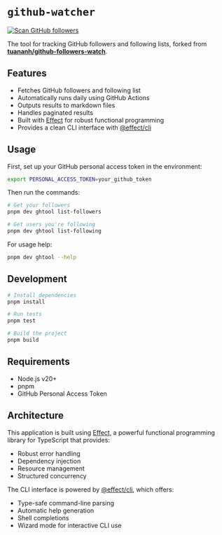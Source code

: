 # `github-watcher` 

[![Scan GitHub followers](https://github.com/lyluongthien/github-watcher/actions/workflows/update.yml/badge.svg?branch=main&event=workflow_dispatch)](https://github.com/lyluongthien/github-watcher/actions/workflows/update.yml)

The tool for tracking GitHub followers and following lists, forked from [**tuananh/github-followers-watch**](https://github.com/tuananh/github-followers-watch).

## Features

- Fetches GitHub followers and following list
- Automatically runs daily using GitHub Actions
- Outputs results to markdown files
- Handles paginated results
- Built with [Effect](https://effect.website/) for robust functional programming
- Provides a clean CLI interface with [@effect/cli](https://github.com/Effect-TS/effect/tree/main/packages/cli)

## Usage

First, set up your GitHub personal access token in the environment:

```bash
export PERSONAL_ACCESS_TOKEN=your_github_token
```

Then run the commands:

```bash
# Get your followers
pnpm dev ghtool list-followers

# Get users you're following
pnpm dev ghtool list-following
```

For usage help:

```bash
pnpm dev ghtool --help
```

## Development

```bash
# Install dependencies
pnpm install

# Run tests
pnpm test

# Build the project
pnpm build
```

## Requirements

- Node.js v20+
- pnpm
- GitHub Personal Access Token

## Architecture

This application is built using [Effect](https://effect.website/), a powerful functional programming library for TypeScript that provides:

- Robust error handling
- Dependency injection
- Resource management
- Structured concurrency

The CLI interface is powered by [@effect/cli](https://github.com/Effect-TS/effect/tree/main/packages/cli), which offers:

- Type-safe command-line parsing
- Automatic help generation
- Shell completions
- Wizard mode for interactive CLI use
